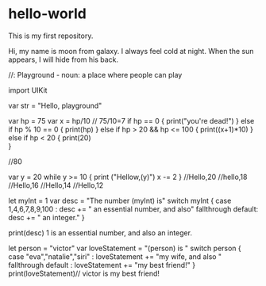 # hello-world
This is my first repository.

Hi, my name is moon from galaxy. I always feel cold at night. 
When the sun appears, I will hide from his back.


//: Playground - noun: a place where people can play

import UIKit

var str = "Hello, playground"


var hp = 75
var x = hp/10 // 75/10=7
if hp == 0 {
    print("you're dead!")
} else if hp % 10 == 0 {
    print(hp)
} else if hp > 20 && hp <= 100 {
    print((x+1)*10)
} else if hp < 20 {
    print(20)    
}

//80


var y = 20
while y >= 10 {
    print ("Hellow,\(y)")
    x -= 2
}
//Hello,20
//hello,18
//Hello,16
//Hello,14
//Hello,12





let myInt = 1
var desc = "The number \(myInt) is"
switch myInt {
case 1,4,6,7,8,9,100 :
    desc += " an essential number, and also"
    fallthrough
default:
    desc += " an integer."
}

print(desc) 1 is an essential number, and also an integer.




let person = "victor"
var loveStatement = "\(person) is "
switch person {
case "eva","natalie","siri" :
    loveStatement += "my wife, and also "
    fallthrough
default :
    loveStatement += "my best friend!"
}
print(loveStatement)// victor is my best friend!


